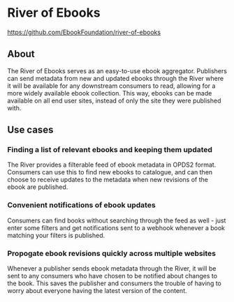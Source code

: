 # River of Ebooks
https://github.com/EbookFoundation/river-of-ebooks

## About
The River of Ebooks serves as an easy-to-use ebook aggregator. Publishers can send metadata from new and updated ebooks through the River where it will be available for any downstream consumers to read, allowing for a more widely available ebook collection. This way, ebooks can be made available on all end user sites, instead of only the site they were published with.

## Use cases

### Finding a list of relevant ebooks and keeping them updated
The River provides a filterable feed of ebook metadata in OPDS2 format. Consumers can use this to find new ebooks to catalogue, and can then choose to receive updates to the metadata when new revisions of the ebook are published.

<!-- > BigLister want to make a big list of software manuals, where people come to get the latest versions of documentation. Or maybe BigLister is making a list of textbooks that can be adopted for high schools. BigLister wants to find relevant books and doesn't want to be constantly updating the list when new versions come out. BigLister doesn't want deal with 18th century novels or academic books; BigLister wants to be able to ignore books that aren't of interest. -->

### Convenient notifications of ebook updates
Consumers can find books without searching through the feed as well - just enter some filters and get notifications sent to a webhook whenever a book matching your filters is published.

<!-- > UpdateLister isn't so much interested in finding books, UpdateLister just wants to be able to see when a book on UpdateLister's favorites list is updated - because the books get updated irregularly. UpdateLister needs to be able to easily add books to the list. -->

### Propogate ebook revisions quickly across multiple websites
Whenever a publisher sends ebook metadata through the River, it will be sent to any consumers who have chosen to be notified about changes to the book. This saves the publisher and consumers the trouble of having to worry about everyone having the latest version of the content.

<!-- > When TextbookWriter's book is first released, it needs to find adopters, and many of those adopters are scouring BigLister's textbook list. TextbookWriter can work to get the book in well known lists, but it turns out that there are more specialized lists all over the place. A month later TextbookWriter has discovered a terrible error in chapter 3 and hopes that teachers who have adopted the book can be notified about the new version. -->
